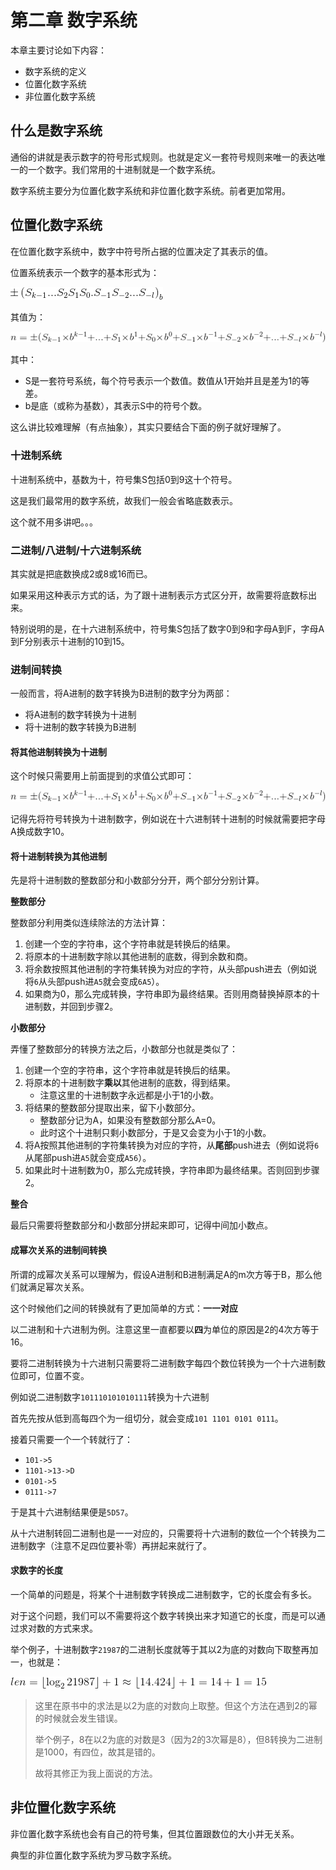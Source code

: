 # 第二章 数字系统

本章主要讨论如下内容：

* 数字系统的定义
* 位置化数字系统
* 非位置化数字系统

## 什么是数字系统

通俗的讲就是表示数字的符号形式规则。也就是定义一套符号规则来唯一的表达唯一的一个数字。我们常用的十进制就是一个数字系统。

数字系统主要分为位置化数字系统和非位置化数字系统。前者更加常用。

## 位置化数字系统

在位置化数字系统中，数字中符号所占据的位置决定了其表示的值。

位置系统表示一个数字的基本形式为：

![](../.gitbook/assets/1%20%281%29.png)

其值为：

![](../.gitbook/assets/2%20%281%29.png)

其中：

* S是一套符号系统，每个符号表示一个数值。数值从1开始并且是差为1的等差。
* b是底（或称为基数），其表示S中的符号个数。

这么讲比较难理解（有点抽象），其实只要结合下面的例子就好理解了。

### 十进制系统

十进制系统中，基数为十，符号集S包括0到9这十个符号。

这是我们最常用的数字系统，故我们一般会省略底数表示。

这个就不用多讲吧。。。

### 二进制/八进制/十六进制系统

其实就是把底数换成2或8或16而已。

如果采用这种表示方式的话，为了跟十进制表示方式区分开，故需要将底数标出来。

特别说明的是，在十六进制系统中，符号集S包括了数字0到9和字母A到F，字母A到F分别表示十进制的10到15。

### 进制间转换

一般而言，将A进制的数字转换为B进制的数字分为两部：

* 将A进制的数字转换为十进制
* 将十进制的数字转换为B进制

#### 将其他进制转换为十进制

这个时候只需要用上前面提到的求值公式即可：

![](../.gitbook/assets/2%20%282%29.png)

记得先将符号转换为十进制数字，例如说在十六进制转十进制的时候就需要把字母A换成数字10。

#### 将十进制转换为其他进制

先是将十进制数的整数部分和小数部分分开，两个部分分别计算。

**整数部分**

整数部分利用类似连续除法的方法计算：

1. 创建一个空的字符串，这个字符串就是转换后的结果。
2. 将原本的十进制数字除以其他进制的底数，得到余数和商。
3. 将余数按照其他进制的字符集转换为对应的字符，从头部push进去（例如说将`6`从头部push进`A5`就会变成`6A5`）。
4. 如果商为0，那么完成转换，字符串即为最终结果。否则用商替换掉原本的十进制数，并回到步骤2。

**小数部分**

弄懂了整数部分的转换方法之后，小数部分也就是类似了：

1. 创建一个空的字符串，这个字符串就是转换后的结果。
2. 将原本的十进制数字**乘以**其他进制的底数，得到结果。
   * 注意这里的十进制数字永远都是小于1的小数。
3. 将结果的整数部分提取出来，留下小数部分。
   * 整数部分记为A，如果没有整数部分那么A=0。
   * 此时这个十进制只剩小数部分，于是又会变为小于1的小数。
4. 将A按照其他进制的字符集转换为对应的字符，从**尾部**push进去（例如说将`6`从尾部push进`A5`就会变成`A56`）。
5. 如果此时十进制数为0，那么完成转换，字符串即为最终结果。否则回到步骤2。

**整合**

最后只需要将整数部分和小数部分拼起来即可，记得中间加小数点。

#### 成幂次关系的进制间转换

所谓的成幂次关系可以理解为，假设A进制和B进制满足A的m次方等于B，那么他们就满足幂次关系。

这个时候他们之间的转换就有了更加简单的方式：**一一对应**

以二进制和十六进制为例。注意这里一直都要以**四**为单位的原因是2的4次方等于16。

要将二进制转换为十六进制只需要将二进制数字每四个数位转换为一个十六进制数位即可，位置不变。

例如说二进制数字`101110101010111`转换为十六进制

首先先按从低到高每四个为一组切分，就会变成`101 1101 0101 0111`。

接着只需要一个一个转就行了：

* `101->5`
* `1101->13->D`
* `0101->5`
* `0111->7`

于是其十六进制结果便是`5D57`。

从十六进制转回二进制也是一一对应的，只需要将十六进制的数位一个个转换为二进制数字（注意不足四位要补零）再拼起来就行了。

#### 求数字的长度

一个简单的问题是，将某个十进制数字转换成二进制数字，它的长度会有多长。

对于这个问题，我们可以不需要将这个数字转换出来才知道它的长度，而是可以通过求对数的方式来求。

举个例子，十进制数字`21987`的二进制长度就等于其以2为底的对数向下取整再加一，也就是：

![](../.gitbook/assets/3.png)

> 这里在原书中的求法是以2为底的对数向上取整。但这个方法在遇到2的幂的时候就会发生错误。
>
> 举个例子，8在以2为底的对数是3（因为2的3次幂是8），但8转换为二进制是1000，有四位，故其是错的。
>
> 故将其修正为我上面说的方法。

## 非位置化数字系统

非位置化数字系统也会有自己的符号集，但其位置跟数位的大小并无关系。

典型的非位置化数字系统为罗马数字系统。

